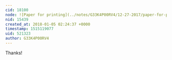 ```yaml
---
cid: 18100
node: ![Paper for printing](../notes/G33K4P00RV4/12-27-2017/paper-for-printing)
nid: 15439
created_at: 2018-01-05 02:24:37 +0000
timestamp: 1515119077
uid: 521323
author: G33K4P00RV4
---
```


Thanks!